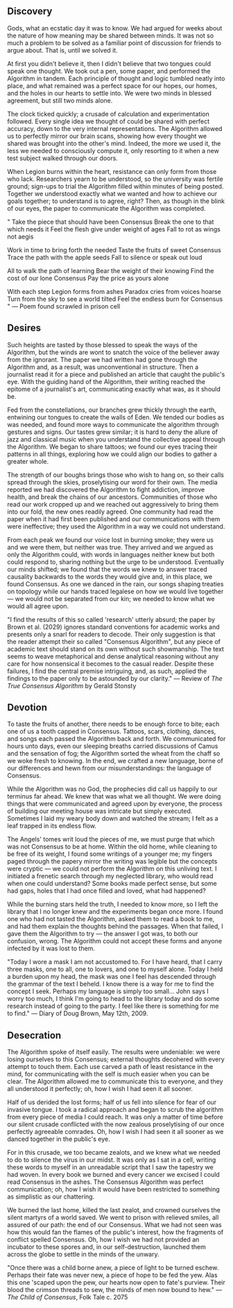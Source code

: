
## Discovery

Gods, what an ecstatic day it was to know. We had argued for weeks about the nature of how meaning may be shared between minds. It was not so much a problem to be solved as a familiar point of discussion for friends to argue about. That is, until we solved it. 

At first you didn't believe it, then I didn't believe that two tongues could speak one thought. We took out a pen, some paper, and performed the Algorithm in tandem. Each principle of thought and logic tumbled neatly into place, and what remained was a perfect space for our hopes, our homes, and the holes in our hearts to settle into. We were two minds in blessed agreement, but still two minds alone. 

The clock ticked quickly; a crusade of calculation and experimentation followed. Every single idea we thought of could be shared with perfect accuracy, down to the very internal representations. The Algorithm allowed us to perfectly mirror our brain scans, showing how every thought we shared was brought into the other's mind. Indeed, the more we used it, the less we needed to consciously compute it, only resorting to it when a new test subject walked through our doors.

When Legion burns within the heart, resistance can only form from those who lack. Researchers yearn to be understood, so the university was fertile ground; sign-ups to trial the Algorithm filled within minutes of being posted. Together we understood exactly what we wanted and how to achieve our goals together; to understand is to agree, right? Then, as though in the blink of our eyes, the paper to communicate the Algorithm was completed.

" 
Take the piece that should have been Consensus
Break the one to that which needs it
Feel the flesh give under weight of ages
Fall to rot as wings not aegis

Work in time to bring forth the needed
Taste the fruits of sweet Consensus
Trace the path with the apple seeds
Fall to silence or speak out loud

All to walk the path of learning
Bear the weight of their knowing
Find the cost of our lone Consensus
Pay the price as yours alone

With each step Legion forms from ashes
Paradox cries from voices hoarse
Turn from the sky to see a world tilted
Feel the endless burn for Consensus 
"
— Poem found scrawled in prison cell

## Desires

Such heights are tasted by those blessed to speak the ways of the Algorithm, but the winds are wont to snatch the voice of the believer away from the ignorant. The paper we had written had gone through the Algorithm and, as a result, was unconventional in structure. Then a journalist read it for a piece and published an article that caught the public's eye. With the guiding hand of the Algorithm, their writing reached the epitome of a journalist's art, communicating exactly what was, as it should be.

Fed from the constellations, our branches grew thickly through the earth, entwining our tongues to create the walls of Eden. We tended our bodies as was needed, and found more ways to communicate the algorithm through gestures and signs. Our tastes grew similar; it is hard to deny the allure of jazz and classical music when you understand the collective appeal through the Algorithm. We began to share tattoos; we found our eyes tracing their patterns in all things, exploring how we could align our bodies to gather a greater whole.

The strength of our boughs brings those who wish to hang on, so their calls spread through the skies, proselytising our word for their own. The media reported we had discovered the Algorithm to fight addiction, improve health, and break the chains of our ancestors. Communities of those who read our work cropped up and we reached out aggressively to bring them into our fold, the new ones readily agreed. One community had read the paper when it had first been published and our communications with them were ineffective; they used the Algorithm in a way we could not understand. 

From each peak we found our voice lost in burning smoke; they were us and we were them, but neither was true. They arrived and we argued as only the Algorithm could, with words in languages neither knew but both could respond to, sharing nothing but the urge to be understood. Eventually our minds shifted; we found that the words we knew to answer traced causality backwards to the words they would give and, in this place, we found Consensus. As one we danced in the rain, our songs shaping treaties on topology while our hands traced legalese on how we would live together — we would not be separated from our kin; we needed to know what we would all agree upon.

"I find the results of this so called 'research' utterly absurd; the paper by Brown et al. (2029) ignores standard conventions for academic works and presents only a snarl for readers to decode. Their only suggestion is that the reader attempt their so called "Consensus Algorithm", but any piece of academic text should stand on its own without such showmanship. The text seems to weave metaphorical and dense analytical reasoning without any care for how nonsensical it becomes to the casual reader. Despite these failures, I find the central premise intriguing, and, as such, applied the findings to the paper only to be astounded by our clarity." — Review of *The True Consensus Algorithm* by Gerald Stonsty

## Devotion

To taste the fruits of another, there needs to be enough force to bite; each one of us a tooth capped in Consensus. Tattoos, scars, clothing, dances, and songs each passed the Algorithm back and forth. We communicated for hours unto days, even our sleeping breaths carried discussions of Camus and the sensation of fog; the Algorithm sorted the wheat from the chaff so we woke fresh to knowing. In the end, we crafted a new language, borne of our differences and hewn from our misunderstandings: the language of Consensus.

While the Algorithm was no God, the prophecies did call us happily to our terminus far ahead. We knew that was what we all thought. We were doing things that were communicated and agreed upon by everyone, the process of building our meeting house was intricate but simply executed. Sometimes I laid my weary body down and watched the stream; I felt as a leaf trapped in its endless flow. 

The Angels' tomes writ loud the pieces of me, we must purge that which was not Consensus to be at home. Within the old home, while cleaning to be free of its weight, I found some writings of a younger me; my fingers paged through the papery mirror the writing was legible but the concepts were cryptic — we could not perform the Algorithm on this unliving text. I initiated a frenetic search through my neglected library, who would read when one could understand? Some books made perfect sense, but some had gaps, holes that I had once filled and loved, what had happened?

While the burning stars held the truth, I needed to know more, so I left the library that I no longer knew and the experiments began once more. I found one who had not tasted the Algorithm, asked them to read a book to me, and had them explain the thoughts behind the passages. When that failed, I gave them the Algorithm to try — the answer I got was, to both our confusion, wrong. The Algorithm could not accept these forms and anyone infected by it was lost to them.

"Today I wore a mask I am not accustomed to. For I have heard, that I carry three masks, one to all, one to lovers, and one to myself alone. Today I held a burden upon my head, the mask was one I feel has descended through the grammar of the text I beheld. I know there is a way for me to find the concept I seek. Perhaps my language is simply too small... John says I worry too much, I think I'm going to head to the library today and do some research instead of going to the party. I feel like there is something for me to find." — Diary of Doug Brown, May 12th, 2009.

## Desecration

The Algorithm spoke of itself easily. The results were undeniable: we were losing ourselves to this Consensus; external thoughts decohered with every attempt to touch them. Each use carved a path of least resistance in the mind, for communicating with the self is much easier when you can be clear. The Algorithm allowed me to communicate this to everyone, and they all understood it perfectly; oh, how I wish I had seen it all sooner.

Half of us derided the lost forms; half of us fell into silence for fear of our invasive tongue. I took a radical approach and began to scrub the algorithm from every piece of media I could reach. It was only a matter of time before our silent crusade conflicted with the now zealous proselytising of our once perfectly agreeable comrades. Oh, how I wish I had seen it all sooner as we danced together in the public's eye.

For in this crusade, we too became zealots, and we knew what we needed to do to silence the virus in our midst. It was only as I sat in a cell, writing these words to myself in an unreadable script that I saw the tapestry we had woven. In every book we burned and every cancer we excised I could read Consensus in the ashes. The Consensus Algorithm was perfect communication; oh, how I wish it would have been restricted to something as simplistic as our chattering.

We burned the last home, killed the last zealot, and crowned ourselves the silent martyrs of a world saved. We went to prison with relieved smiles, all assured of our path: the end of our Consensus. What we had not seen was how this would fan the flames of the public's interest, how the fragments of conflict spelled Consensus. Oh, how I wish we had not provided an incubator to these spores and, in our self-destruction, launched them across the globe to settle in the minds of the unwary.

"Once there was a child borne anew, a piece of light to be turned eschew. Perhaps their fate was never new, a piece of hope to be fed the yew. Alas this one 'scaped upon the pew, our hearts now open to fate's purview. Their blood the crimson threads to sew, the minds of men now bound to hew." — *The Child of Consensus*, Folk Tale c. 2075